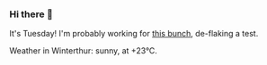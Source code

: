 ### Hi there :wave:

It's Tuesday! I'm probably working for [this bunch](https://github.com/kohofinancial), de-flaking a test.

Weather in Winterthur: sunny, at +23°C.
